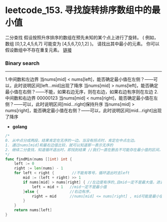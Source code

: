 # leetcode_153. 寻找旋转排序数组中的最小值

二分查找
假设按照升序排序的数组在预先未知的某个点上进行了旋转。
( 例如，数组 [0,1,2,4,5,6,7] 可能变为 [4,5,6,7,0,1,2] )。
请找出其中最小的元素。
你可以假设数组中不存在重复元素。
[链接](https://leetcode-cn.com/problems/find-minimum-in-rotated-sorted-array/)


### Binary search

---

1.中间数和左边界
当nums[mid] < nums[left]，能否确定最小值在左侧？——可以，此时说明区间[left...mid]出现了降序
当nums[mid] > nums[left]，能否确定最小值在右侧？——不能，如果右边无序，则在右边，如果右边有序则在左边
2.中间数和右边界
00000123
当nums[mid] < nums[right]，能否确定最小值在左侧？——可以，此时说明区间[mid...right]保持升序
当nums[mid] > nums[right]，能否确定最小值在右侧？——可以，此时说明区间[mid...right]出现了降序

- **golang**
```go
/*
0. 从中点分成两段，结果肯定在无序的一边。当没有拐点时，肯定在中点左边。
1. 通过nums[mid]和最右边值比较，就可以知道那一表示无序的
2. 继续二分查找，知道循环退出时，即找到结果 //我们一直在删去不可能存在最小值的区间，当区间只剩下一个元素，那么它一定是最小值。
*/
func findMin(nums []int) int {
    left := 0
    right := len(nums) - 1
    for left < right {        //不能有等号，循环退出时去left
        mid := (left + right) >> 1
        if nums[mid] > nums[right] { //左边是有序的,且mid一定不是最大值，进去无序一遍继续找
            left = mid + 1   //mid一定不是最小值
        }else {              //右边有序，
            right = mid      //nums[mid] <= nums[right] , mid可能是最小值
        }
    }
    return nums[left]
}
```

